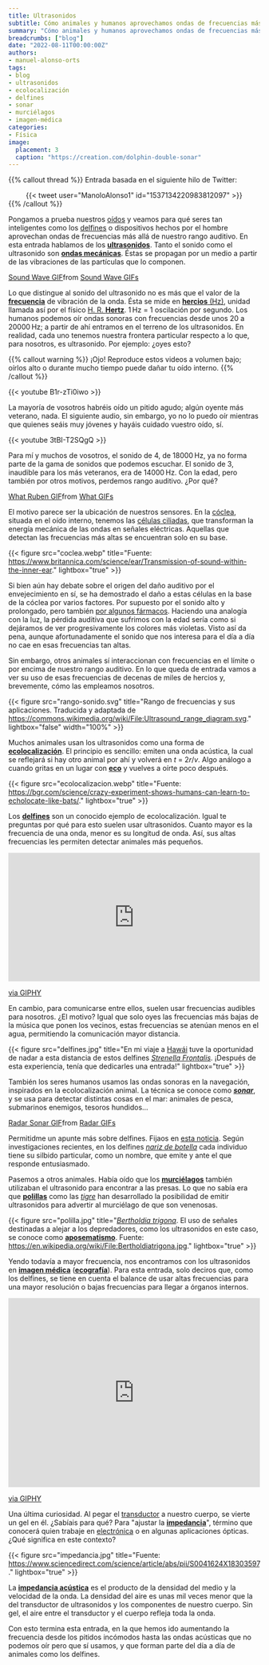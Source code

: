 ```yaml
---
title: Ultrasonidos
subtitle: Cómo animales y humanos aprovechamos ondas de frecuencias más allá de nuestro rango auditivo
summary: "Cómo animales y humanos aprovechamos ondas de frecuencias más allá de nuestro rango auditivo."
breadcrumbs: ["blog"]
date: "2022-08-11T00:00:00Z"
authors:
- manuel-alonso-orts
tags:
- blog
- ultrasonidos
- ecolocalización
- delfines
- sonar
- murciélagos
- imagen-médica
categories:
- Física
image:
  placement: 3
  caption: "https://creation.com/dolphin-double-sonar"  
---
```


{{% callout thread %}}
Entrada basada en el siguiente hilo de Twitter:
<div align="center">
{{< tweet user="ManoloAlonso1" id="1537134220983812097" >}}
</div>
{{% /callout %}}

Pongamos a prueba nuestros [oídos](https://es.wikipedia.org/wiki/O%C3%ADdo) y veamos para qué seres tan inteligentes como los [delfines](https://es.wikipedia.org/wiki/Delphinidae) o dispositivos hechos por el hombre aprovechan ondas de frecuencias más allá de nuestro rango auditivo. En esta entrada hablamos de los [**ultrasonidos**](https://es.wikipedia.org/wiki/Ultrasonido). Tanto el sonido como el ultrasonido son [**ondas mecánicas**](https://es.wikipedia.org/wiki/Onda_mecánica). Éstas se propagan por un medio a partir de las vibraciones de las partículas que lo componen.

<div class="tenor-gif-embed" data-postid="25371774" data-share-method="host" data-aspect-ratio="2.14765" data-width="100%"><a href="https://tenor.com/view/sound-wave-gif-25371774">Sound Wave GIF</a>from <a href="https://tenor.com/search/sound+wave-gifs">Sound Wave GIFs</a></div> <script type="text/javascript" async src="https://tenor.com/embed.js"></script>

Lo que distingue al sonido del ultrasonido no es más que el valor de la [**frecuencia**](https://es.wikipedia.org/wiki/Frecuencia) de vibración de la onda. Ésta se mide en [**hercios** (Hz)](https://es.wikipedia.org/wiki/Hercio), unidad llamada así por el físico [H. R. **Hertz**](https://es.wikipedia.org/wiki/Heinrich_Rudolf_Hertz). 1&thinsp;Hz = 1 oscilación por segundo. Los humanos podemos oír ondas sonoras con frecuencias desde unos 20 a 20000&thinsp;Hz; a partir de ahí entramos en el terreno de los ultrasonidos. En realidad, cada uno tenemos nuestra frontera particular respecto a lo que, para nosotros, es ultrasonido. Por ejemplo: ¿oyes esto?

{{% callout warning %}}
¡Ojo! Reproduce estos videos a volumen bajo; oírlos alto o durante mucho tiempo puede dañar tu oído interno.
{{% /callout %}}

{{< youtube B1r-zTi0iwo >}}

La mayoría de vosotros habréis oído un pitido agudo; algún oyente más veterano, nada. El siguiente audio, sin embargo, yo no lo puedo oír mientras que quienes seáis muy jóvenes y hayáis cuidado vuestro oído, sí.

{{< youtube 3tBI-T2SQgQ >}}

Para mí y muchos de vosotros, el sonido de 4, de 18000&thinsp;Hz, ya no forma parte de la gama de sonidos que podemos escuchar. El sonido de 3, inaudible para los más veteranos, era de 14000&thinsp;Hz. Con la edad, pero también por otros motivos, perdemos rango auditivo. ¿Por qué?

<div class="tenor-gif-embed" data-postid="19943041" data-share-method="host" data-aspect-ratio="1.77778" data-width="100%"><a href="https://tenor.com/view/what-ruben-riz-ahmed-sound-of-metal-huh-gif-19943041">What Ruben GIF</a>from <a href="https://tenor.com/search/what-gifs">What GIFs</a></div> <script type="text/javascript" async src="https://tenor.com/embed.js"></script>

El motivo parece ser la ubicación de nuestros sensores. En la [cóclea](https://es.wikipedia.org/wiki/Cóclea), situada en el oído interno, tenemos las [células ciliadas](https://es.wikipedia.org/wiki/Células_ciliadas), que transforman la energía mecánica de las ondas en señales eléctricas. Aquellas que detectan las frecuencias más altas se encuentran solo en su base.

{{< figure src="coclea.webp" title="Fuente: https://www.britannica.com/science/ear/Transmission-of-sound-within-the-inner-ear." lightbox="true" >}}

Si bien aún hay debate sobre el origen del daño auditivo por el envejecimiento en sí, se ha demostrado el daño a estas células en la base de la cóclea por varios factores. Por supuesto por el sonido alto y prolongado, pero también [por algunos fármacos](https://es.wikipedia.org/wiki/Ototoxicidad). Haciendo una analogía con la luz, la pérdida auditiva que sufrimos con la edad sería como si dejáramos de ver progresivamente los colores más violetas. Visto así da pena, aunque afortunadamente el sonido que nos interesa para el día a día no cae en esas frecuencias tan altas.

Sin embargo, otros animales sí interaccionan con frecuencias en el límite o por encima de nuestro rango auditivo. En lo que queda de entrada vamos a ver su uso de esas frecuencias de decenas de miles de hercios y, brevemente, cómo las empleamos nosotros.

{{< figure src="rango-sonido.svg" title="Rango de frecuencias y sus aplicaciones. Traducida y adaptada de https://commons.wikimedia.org/wiki/File:Ultrasound_range_diagram.svg." lightbox="false" width="100%" >}}

Muchos animales usan los ultrasonidos como una forma de [**ecolocalización**](https://es.wikipedia.org/wiki/Ecolocalización). El principio es sencillo: emiten una onda acústica, la cual se reflejará si hay otro animal por ahí y volverá en *t* = 2*r*/*v*. Algo análogo a cuando gritas en un lugar con [**eco**](https://es.wikipedia.org/wiki/Eco) y vuelves a oírte poco después.

{{< figure src="ecolocalizacion.webp" title="Fuente: https://bgr.com/science/crazy-experiment-shows-humans-can-learn-to-echolocate-like-bats/." lightbox="true" >}}

Los [**delfines**](https://es.wikipedia.org/wiki/Delphinidae) son un conocido ejemplo de ecolocalización. Igual te preguntas por qué para esto suelen usar ultrasonidos. Cuanto mayor es la frecuencia de una onda, menor es su longitud de onda. Así, sus altas frecuencias les permiten detectar animales más pequeños.

<div style="width:100%;height:0;padding-bottom:51%;position:relative;"><iframe src="https://giphy.com/embed/dvWHVxunxwimQ" width="100%" height="100%" style="position:absolute" frameBorder="0" class="giphy-embed" allowFullScreen></iframe></div><p><a href="https://giphy.com/gifs/dolphin-dvWHVxunxwimQ">via GIPHY</a></p>

En cambio, para comunicarse entre ellos, suelen usar frecuencias audibles para nosotros. ¿El motivo? Igual que solo oyes las frecuencias más bajas de la música que ponen los vecinos, estas frecuencias se atenúan menos en el agua, permitiendo la comunicación mayor distancia.

{{< figure src="delfines.jpg" title="En mi viaje a [Hawái](https://es.wikipedia.org/wiki/Hawái) tuve la oportunidad de nadar a esta distancia de estos delfines [*Strenella Frontalis*](https://es.wikipedia.org/wiki/Stenella_frontalis). ¡Después de esta experiencia, tenía que dedicarles una entrada!" lightbox="true" >}}

También los seres humanos usamos las ondas sonoras en la navegación, inspirados en la ecolocalización animal. La técnica se conoce como [***sonar***](https://es.wikipedia.org/wiki/Sonar), y se usa para detectar distintas cosas en el mar: animales de pesca, submarinos enemigos, tesoros hundidos...

<div class="tenor-gif-embed" data-postid="19020772" data-share-method="host" data-aspect-ratio="1.77778" data-width="100%"><a href="https://tenor.com/view/radar-sonar-doppler-53135-gif-19020772">Radar Sonar GIF</a>from <a href="https://tenor.com/search/radar-gifs">Radar GIFs</a></div> <script type="text/javascript" async src="https://tenor.com/embed.js"></script>

Permitidme un apunte más sobre delfines. Fijaos en [esta noticia](https://www.bbc.com/news/science-environment-23410137). Según investigaciones recientes, en los delfines [*nariz de botella*](https://es.wikipedia.org/wiki/Tursiops_truncatus) cada individuo tiene su silbido particular, como un nombre, que emite y ante el que responde entusiasmado.

Pasemos a otros animales. Había oído que los [**murciélagos**](https://es.wikipedia.org/wiki/Chiroptera) también utilizaban el ultrasonido para encontrar a las presas. Lo que no sabía era que [**polillas**](https://es.wikipedia.org/wiki/Polilla) como las [*tigre*](https://es.wikipedia.org/wiki/Arctiinae) han desarrollado la posibilidad de emitir ultrasonidos para advertir al murciélago de que son venenosas.

{{< figure src="polilla.jpg" title="[*Bertholdia trigona*](https://en.wikipedia.org/wiki/Bertholdia_trigona). El uso de señales destinadas a alejar a los depredadores, como los ultrasonidos en este caso, se conoce como [**aposematismo**](https://es.wikipedia.org/wiki/Aposematismo). Fuente: https://en.wikipedia.org/wiki/File:Bertholdiatrigona.jpg." lightbox="true" >}}

Yendo todavía a mayor frecuencia, nos encontramos con los ultrasonidos en [**imagen médica**](https://es.wikipedia.org/wiki/Imagen_médica) ([**ecografía**](https://es.wikipedia.org/wiki/Ecograf%C3%ADa)). Para esta entrada, solo deciros que, como los delfines, se tiene en cuenta el balance de usar altas frecuencias para una mayor resolución o bajas frecuencias para llegar a órganos internos.

<div style="width:100%;height:0;padding-bottom:75%;position:relative;"><iframe src="https://giphy.com/embed/kvKSbXJfQKOY0" width="100%" height="100%" style="position:absolute" frameBorder="0" class="giphy-embed" allowFullScreen></iframe></div><p><a href="https://giphy.com/gifs/fetus-kvKSbXJfQKOY0">via GIPHY</a></p>

Una última curiosidad. Al pegar el [transductor](https://es.wikipedia.org/wiki/Transductor) a nuestro cuerpo, se vierte un gel en él. ¿Sabíais para qué? Para "ajustar la [**impedancia**](https://es.wikipedia.org/wiki/Impedancia)", término que conocerá quien trabaje en [electrónica](https://es.wikipedia.org/wiki/Electrónica) o en algunas aplicaciones ópticas. ¿Qué significa en este contexto?

{{< figure src="impedancia.jpg" title="Fuente: https://www.sciencedirect.com/science/article/abs/pii/S0041624X18303597." lightbox="true" >}}

La [**impedancia acústica**](https://es.wikipedia.org/wiki/Impedancia_acústica) es el producto de la densidad del medio y la velocidad de la onda. La densidad del aire es unas mil veces menor que la del transductor de ultrasonidos y los componentes de nuestro cuerpo. Sin gel, el aire entre el transductor y el cuerpo refleja toda la onda.

Con esto termina esta entrada, en la que hemos ido aumentando la frecuencia desde los pitidos incómodos hasta las ondas acústicas que no podemos oír pero que sí usamos, y que forman parte del día a día de animales como los delfines. 